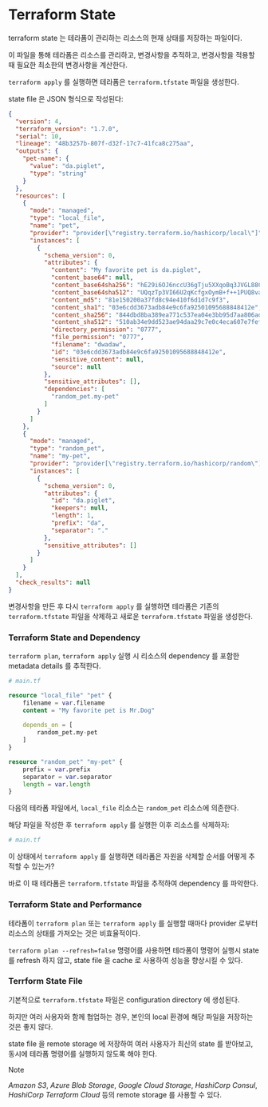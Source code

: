 # Terraform State

terraform state 는 테라폼이 관리하는 리소스의 현재 상태를 저장하는 파일이다.

이 파일을 통해 테라폼은 리소스를 관리하고, 변경사항을 추적하고, 변경사항을 적용할 때 필요한 최소한의 변경사항을 계산한다.

`terraform apply` 를 실행하면 테라폼은 `terraform.tfstate` 파일을 생성한다.

state file 은 JSON 형식으로 작성된다:

```json
{
  "version": 4,
  "terraform_version": "1.7.0",
  "serial": 10,
  "lineage": "48b3257b-807f-d32f-17c7-41fca8c275aa",
  "outputs": {
    "pet-name": {
      "value": "da.piglet",
      "type": "string"
    }
  },
  "resources": [
    {
      "mode": "managed",
      "type": "local_file",
      "name": "pet",
      "provider": "provider[\"registry.terraform.io/hashicorp/local\"]",
      "instances": [
        {
          "schema_version": 0,
          "attributes": {
            "content": "My favorite pet is da.piglet",
            "content_base64": null,
            "content_base64sha256": "hE29i6OJ6nccU36gTju5XXqoBq3JVGL88CxmT5uijQs=",
            "content_base64sha512": "UQqzTp3VI66U2qKcfgxOymB+f++1PUQ8vaEgncGCBdWGgosPW/m6fVePNfDVeFRMbBE41Bhz2WM4Q0mJ2yy4UA==",
            "content_md5": "81e150200a37fd8c94e410f6d1d7c9f3",
            "content_sha1": "03e6cdd3673adb84e9c6fa92501095688848412e",
            "content_sha256": "844dbd8ba389ea771c537ea04e3bb95d7aa806adc95462fcf02c664f9ba28d0b",
            "content_sha512": "510ab34e9dd523ae94daa29c7e0c4eca607e7fefb53d443cbda1209dc18205d586828b0f5bf9ba7d578f35f0d578544c6c1138d41873d96338434989db2cb850",
            "directory_permission": "0777",
            "file_permission": "0777",
            "filename": "dwadaw",
            "id": "03e6cdd3673adb84e9c6fa92501095688848412e",
            "sensitive_content": null,
            "source": null
          },
          "sensitive_attributes": [],
          "dependencies": [
            "random_pet.my-pet"
          ]
        }
      ]
    },
    {
      "mode": "managed",
      "type": "random_pet",
      "name": "my-pet",
      "provider": "provider[\"registry.terraform.io/hashicorp/random\"]",
      "instances": [
        {
          "schema_version": 0,
          "attributes": {
            "id": "da.piglet",
            "keepers": null,
            "length": 1,
            "prefix": "da",
            "separator": "."
          },
          "sensitive_attributes": []
        }
      ]
    }
  ],
  "check_results": null
}

```

변경사항을 만든 후 다시 `terraform apply` 를 실행하면 테라폼은 기존의 `terraform.tfstate` 파일을 삭제하고 새로운 `terraform.tfstate` 파일을 생성한다.

### Terraform State and Dependency

`terraform plan`, `terraform apply` 실행 시 리소스의 dependency 를 포함한 metadata details 를 추적한다.

``` terraform
# main.tf

resource "local_file" "pet" {
    filename = var.filename
    content = "My favorite pet is Mr.Dog"
    
    depends_on = [
        random_pet.my-pet
    ]
}

resource "random_pet" "my-pet" {
    prefix = var.prefix
    separator = var.separator
    length = var.length
}
```

다음의 테라폼 파일에서, `local_file` 리소스는 `random_pet` 리소스에 의존한다.

해당 파일을 작성한 후 `terraform apply` 를 실행한 이후 리소스를 삭제하자:

``` terraform
# main.tf


```

이 상태에서 `terraform apply` 를 실행하면 테라폼은 자원을 삭제할 순서를 어떻게 추적할 수 있는가?

바로 이 때 테라폼은 `terraform.tfstate` 파일을 추적하여 dependency 를 파악한다.

### Terraform State and Performance

테라폼이 `terraform plan` 또는 `terraform apply` 를 실행할 때마다 provider 로부터 리소스의 상태를 가져오는 것은 비효율적이다.

`terraform plan --refresh=false` 명령어를 사용하면 테라폼이 명령어 실행시 state 를 refresh 하지 않고, state file 을 cache 로 사용하여 성능을 향상시킬 수 있다.

### Terrform State File

기본적으로 `terraform.tfstate` 파일은 configuration directory 에 생성된다.

하지만 여러 사용자와 함께 협업하는 경우, 본인의 local 환경에 해당 파일을 저장하는 것은 좋지 않다.

state file 을 remote storage 에 저장하여 여러 사용자가 최신의 state 를 받아보고, 동시에 테라폼 명령어를 실행하지 않도록 해야 한다.

> [!NOTE]  
> _Amazon S3_, _Azure Blob Storage_, _Google Cloud Storage_, _HashiCorp Consul_, _HashiCorp Terraform Cloud_ 등의 remote storage 를 사용할 수 있다.

